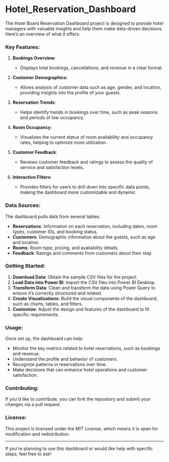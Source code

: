 # Hotel_Reservation_Dashboard

The Hotel Board Reservation Dashboard project is designed to provide hotel managers with valuable insights and help them make data-driven decisions. Here’s an overview of what it offers:

### Key Features:
1. **Bookings Overview**: 
   - Displays total bookings, cancellations, and revenue in a clear format.
   
2. **Customer Demographics**: 
   - Allows analysis of customer data such as age, gender, and location, providing insights into the profile of your guests.

3. **Reservation Trends**: 
   - Helps identify trends in bookings over time, such as peak seasons and periods of low occupancy.

4. **Room Occupancy**: 
   - Visualizes the current status of room availability and occupancy rates, helping to optimize room utilization.

5. **Customer Feedback**: 
   - Reviews customer feedback and ratings to assess the quality of service and satisfaction levels.

6. **Interactive Filters**: 
   - Provides filters for users to drill down into specific data points, making the dashboard more customizable and dynamic.

### Data Sources:
The dashboard pulls data from several tables:
- **Reservations**: Information on each reservation, including dates, room types, customer IDs, and booking status.
- **Customers**: Demographic information about the guests, such as age and location.
- **Rooms**: Room type, pricing, and availability details.
- **Feedback**: Ratings and comments from customers about their stay.

### Getting Started:
1. **Download Data**: Obtain the sample CSV files for the project.
2. **Load Data into Power BI**: Import the CSV files into Power BI Desktop.
3. **Transform Data**: Clean and transform the data using Power Query to ensure it’s correctly structured and related.
4. **Create Visualizations**: Build the visual components of the dashboard, such as charts, tables, and filters.
5. **Customize**: Adjust the design and features of the dashboard to fit specific requirements.

### Usage:
Once set up, the dashboard can help:
- Monitor the key metrics related to hotel reservations, such as bookings and revenue.
- Understand the profile and behavior of customers.
- Recognize patterns in reservations over time.
- Make decisions that can enhance hotel operations and customer satisfaction.

### Contributing:
If you'd like to contribute, you can fork the repository and submit your changes via a pull request.

### License:
This project is licensed under the MIT License, which means it is open for modification and redistribution.

---

If you're planning to use this dashboard or would like help with specific steps, feel free to ask!
